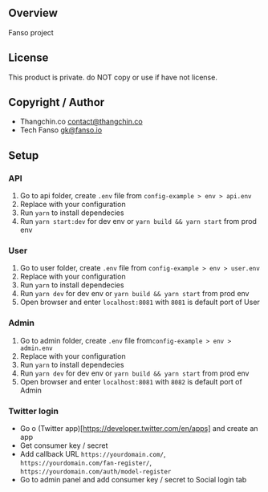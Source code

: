 ## Overview
Fanso project

## License
This product is private. do NOT copy or use if have not license.
## Copyright / Author
- Thangchin.co <contact@thangchin.co>
- Tech Fanso <gk@fanso.io>


## Setup

### API
1. Go to api folder, create `.env` file from `config-example > env > api.env`
2. Replace with your configuration
3. Run `yarn` to install dependecies
4. Run `yarn start:dev` for dev env or `yarn build && yarn start` from prod env

### User
1. Go to user folder, create `.env` file from `config-example > env > user.env`
2. Replace with your configuration
3. Run `yarn` to install dependecies
4. Run `yarn dev` for dev env or `yarn build && yarn start` from prod env
5. Open browser and enter `localhost:8081` with `8081` is default port of User

### Admin
1. Go to admin folder, create `.env` file from`config-example > env > admin.env`
2. Replace with your configuration
3. Run `yarn` to install dependecies
4. Run `yarn dev` for dev env or `yarn build && yarn start` from prod env
5. Open browser and enter `localhost:8081` with `8082` is default port of Admin

### Twitter login
- Go o (Twitter app)[https://developer.twitter.com/en/apps] and create an app
- Get consumer key / secret
- Add callback URL `https://yourdomain.com/`, `https://yourdomain.com/fan-register/`, `https://yourdomain.com/auth/model-register`
- Go to admin panel and add consumer key / secret to Social login tab
